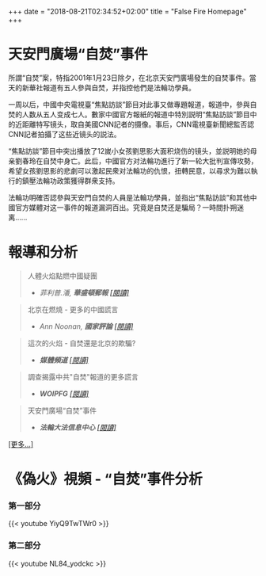 +++
date = "2018-08-21T02:34:52+02:00"
title = "False Fire Homepage"
+++

# 天安門廣場“自焚”事件

所謂“自焚”案，特指2001年1月23日除夕，在北京天安門廣場發生的自焚事件。當天的新華社報道有五人參與自焚，并指控他們是法輪功學員。

一周以后，中國中央電視臺“焦點訪談”節目对此事又做專題報道，報道中，參與自焚的人数从五人变成七人。數家中國官方報紙的報道中特別説明“焦點訪談”節目中的近距離特写镜头，取自美國CNN記者的摄像。事后，CNN電視臺新聞總監否認CNN記者拍攝了这些近镜头的説法。

“焦點訪談”節目中突出播放了12嵗小女孩劉思影大面积烧伤的镜头，並説明她的母亲劉春玲在自焚中身亡。此后，中國官方对法輪功進行了新一轮大批判宣傳攻勢，希望女孩劉思影的悲劇可以激起民衆对法輪功的仇恨，扭轉民意，以尋求为難以執行的鎮壓法輪功政策獲得群衆支持。

法輪功明確否認參與天安門自焚的人員是法輪功學員，並指出“焦點訪談”和其他中國官方媒體对这一事件的報道漏洞百出。究竟是自焚还是騙局？一時間扑朔迷离……

# 報導和分析

> 人體火焰點燃中國疑團
> - <cite>菲利普.潘, **華盛頓郵報** [[閱讀]](reports/human_fire_ignites_chinese_mystery)</cite>

> 北京在燃燒 - 更多的中國謊言
> - <cite>Ann Noonan, **國家評論** [[閱讀]](reports/beijing_is_burning)</cite>

> 這次的火焰 - 自焚還是北京的欺騙?
> - <cite> **媒體頻道** [[閱讀]](reports/)</cite>

> 調查揭露中共"自焚"報道的更多謊言
> - <cite>**WOIPFG** [[閱讀]](reports/investigation_uncovers_more_lies)</cite>

> 天安門廣場“自焚”事件
> - <cite>**法輪大法信息中心** [[閱讀]](reports/the_tiananmen_square_self_immolation)</cite>

[[更多...]](reports/)

# 《偽火》視頻 - “自焚”事件分析

### 第一部分

{{< youtube YiyQ9TwTWr0 >}}

### 第二部分

{{< youtube NL84_yodckc >}}